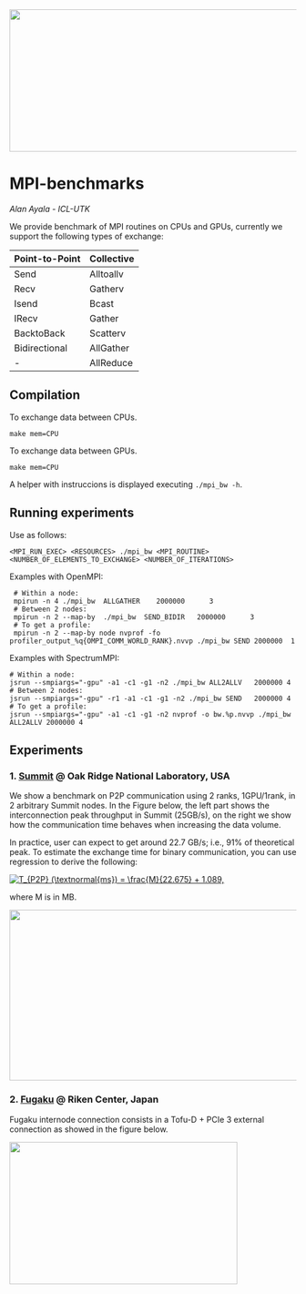 <img src="https://bitbucket.org/aayala32/logos/raw/bca97ce280291cbb051d8661990a8ba031e462f8/network.png" width="1100" height="250">


# MPI-benchmarks
*Alan Ayala - ICL-UTK*

We provide benchmark of MPI routines on CPUs and GPUs, currently we support the following types of exchange:



Point-to-Point | Collective
--- | --- 
 Send  | Alltoallv 
Recv| Gatherv 
Isend | Bcast 
IRecv | Gather 
BacktoBack | Scatterv  
Bidirectional | AllGather 
- | AllReduce 

## Compilation

To exchange data between CPUs.
~~~
make mem=CPU
~~~


To exchange data between GPUs.
~~~
make mem=CPU
~~~

A helper with instruccions is displayed executing `./mpi_bw -h`.

## Running experiments

Use as follows:
~~~
<MPI_RUN_EXEC> <RESOURCES> ./mpi_bw <MPI_ROUTINE> <NUMBER_OF_ELEMENTS_TO_EXCHANGE> <NUMBER_OF_ITERATIONS>
~~~

Examples with OpenMPI:
~~~
 # Within a node:
 mpirun -n 4 ./mpi_bw  ALLGATHER    2000000      3 
 # Between 2 nodes:
 mpirun -n 2 --map-by  ./mpi_bw  SEND_BIDIR   2000000      3 
 # To get a profile: 
 mpirun -n 2 --map-by node nvprof -fo profiler_output_%q{OMPI_COMM_WORLD_RANK}.nvvp ./mpi_bw SEND 2000000  1
 ~~~

Examples with SpectrumMPI:

 ~~~
 # Within a node:
 jsrun --smpiargs="-gpu" -a1 -c1 -g1 -n2 ./mpi_bw ALL2ALLV   2000000 4 
 # Between 2 nodes:
 jsrun --smpiargs="-gpu" -r1 -a1 -c1 -g1 -n2 ./mpi_bw SEND   2000000 4 
 # To get a profile: 
 jsrun --smpiargs="-gpu" -a1 -c1 -g1 -n2 nvprof -o bw.%p.nvvp ./mpi_bw ALL2ALLV 2000000 4
 ~~~
 
 ## Experiments

 ### 1. [Summit](https://docs.olcf.ornl.gov/systems/summit_user_guide.html) @ Oak Ridge National Laboratory, USA

We show a benchmark on P2P communication using 2 ranks, 1GPU/1rank, in 2 arbitrary Summit nodes.
In the Figure below, the left part shows the interconnection peak throughput in Summit (25GB/s), on the right we show how the communication time behaves when increasing the data volume.

In practice, user can expect to get around 22.7 GB/s; i.e., 91% of theoretical peak. To estimate the exchange time for binary communication, you can use regression to derive the following:

<a href="https://www.codecogs.com/eqnedit.php?latex=T_{P2P}&space;(\textnormal{ms})&space;=&space;\frac{M}{22.675}&space;&plus;&space;1.089," target="_blank"><img src="https://latex.codecogs.com/gif.latex?T_{P2P}&space;(\textnormal{ms})&space;=&space;\frac{M}{22.675}&space;&plus;&space;1.089," title="T_{P2P} (\textnormal{ms}) = \frac{M}{22.675} + 1.089," /></a>

where M is in MB.



<img src="https://bitbucket.org/aayala32/logos/raw/0b95cdc8ceb4f722dcf170c75a00cd1e5f31c459/summit_network.png" width="900" height="300">



  ### 2. [Fugaku](https://www.r-ccs.riken.jp/en/fugaku/project/outline) @ Riken Center, Japan

Fugaku internode connection consists in a Tofu-D + PCIe 3 external connection as showed in the figure below.


<img src="https://bitbucket.org/aayala32/logos/raw/24085cb340e15c118eeb3e10ac17364ec9a5e40e/fugaku_network.png" width="400" height="250">

